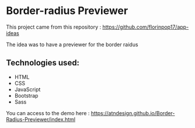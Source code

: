 # Border-radius Previewer

This project came from this repository : https://github.com/florinpop17/app-ideas

The idea was to have a previewer for the border raidus

## Technologies used:
- HTML
- CSS
- JavaScript
- Bootstrap
- Sass

You can access to the demo here : https://atndesign.github.io/Border-Radius-Previewer/index.html
